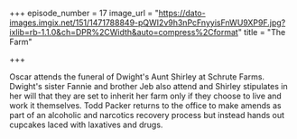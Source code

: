 +++
episode_number = 17
image_url = "https://dato-images.imgix.net/151/1471788849-pQWI2v9h3nPcFnyyisFnWU9XP9F.jpg?ixlib=rb-1.1.0&ch=DPR%2CWidth&auto=compress%2Cformat"
title = "The Farm"

+++

Oscar attends the funeral of Dwight's Aunt Shirley at Schrute Farms. Dwight's sister Fannie and brother Jeb also attend and Shirley stipulates in her will that they are set to inherit her farm only if they choose to live and work it themselves. Todd Packer returns to the office to make amends as part of an alcoholic and narcotics recovery process but instead hands out cupcakes laced with laxatives and drugs.